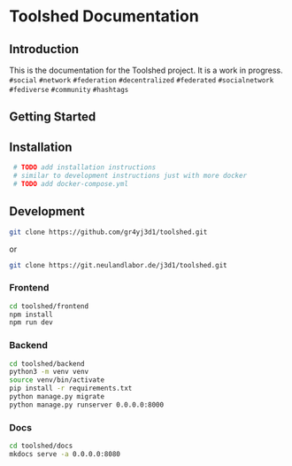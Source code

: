 # Toolshed Documentation

## Introduction

This is the documentation for the Toolshed project. It is a work in progress.
`#social` `#network` `#federation` `#decentralized` `#federated` `#socialnetwork` `#fediverse` `#community` `#hashtags`

## Getting Started

## Installation

``` bash
 # TODO add installation instructions
 # similar to development instructions just with more docker
 # TODO add docker-compose.yml
```

## Development

``` bash
git clone https://github.com/gr4yj3d1/toolshed.git
```
or
``` bash
git clone https://git.neulandlabor.de/j3d1/toolshed.git
```

### Frontend

``` bash
cd toolshed/frontend
npm install
npm run dev
```

### Backend

``` bash
cd toolshed/backend
python3 -m venv venv
source venv/bin/activate
pip install -r requirements.txt
python manage.py migrate
python manage.py runserver 0.0.0.0:8000
```

### Docs

``` bash
cd toolshed/docs
mkdocs serve -a 0.0.0.0:8080
```
